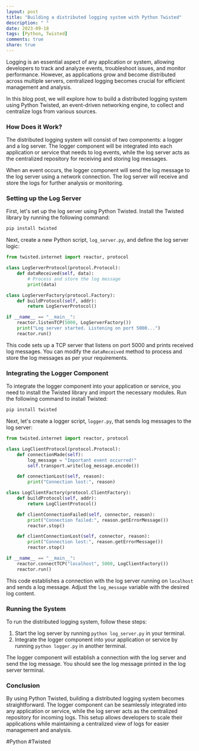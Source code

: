 ```yaml
---
layout: post
title: "Building a distributed logging system with Python Twisted"
description: " "
date: 2023-09-18
tags: [Python, Twisted]
comments: true
share: true
---
```


Logging is an essential aspect of any application or system, allowing developers to track and analyze events, troubleshoot issues, and monitor performance. However, as applications grow and become distributed across multiple servers, centralized logging becomes crucial for efficient management and analysis.

In this blog post, we will explore how to build a distributed logging system using Python Twisted, an event-driven networking engine, to collect and centralize logs from various sources.

### How Does it Work?

The distributed logging system will consist of two components: a logger and a log server. The logger component will be integrated into each application or service that needs to log events, while the log server acts as the centralized repository for receiving and storing log messages.

When an event occurs, the logger component will send the log message to the log server using a network connection. The log server will receive and store the logs for further analysis or monitoring.

### Setting up the Log Server

First, let's set up the log server using Python Twisted. Install the Twisted library by running the following command:

```bash
pip install twisted
```

Next, create a new Python script, `log_server.py`, and define the log server logic:

```python
from twisted.internet import reactor, protocol

class LogServerProtocol(protocol.Protocol):
    def dataReceived(self, data):
        # Process and store the log message
        print(data)

class LogServerFactory(protocol.Factory):
    def buildProtocol(self, addr):
        return LogServerProtocol()

if __name__ == "__main__":
    reactor.listenTCP(5000, LogServerFactory())
    print("Log server started. Listening on port 5000...")
    reactor.run()
```

This code sets up a TCP server that listens on port 5000 and prints received log messages. You can modify the `dataReceived` method to process and store the log messages as per your requirements.

### Integrating the Logger Component

To integrate the logger component into your application or service, you need to install the Twisted library and import the necessary modules. Run the following command to install Twisted:

```bash
pip install twisted
```

Next, let's create a logger script, `logger.py`, that sends log messages to the log server:

```python
from twisted.internet import reactor, protocol

class LogClientProtocol(protocol.Protocol):
    def connectionMade(self):
        log_message = "Important event occurred!"
        self.transport.write(log_message.encode())

    def connectionLost(self, reason):
        print("Connection lost:", reason)

class LogClientFactory(protocol.ClientFactory):
    def buildProtocol(self, addr):
        return LogClientProtocol()

    def clientConnectionFailed(self, connector, reason):
        print("Connection failed:", reason.getErrorMessage())
        reactor.stop()

    def clientConnectionLost(self, connector, reason):
        print("Connection lost:", reason.getErrorMessage())
        reactor.stop()

if __name__ == "__main__":
    reactor.connectTCP("localhost", 5000, LogClientFactory())
    reactor.run()
```

This code establishes a connection with the log server running on `localhost` and sends a log message. Adjust the `log_message` variable with the desired log content.

### Running the System

To run the distributed logging system, follow these steps:

1. Start the log server by running `python log_server.py` in your terminal.
2. Integrate the logger component into your application or service by running `python logger.py` in another terminal.

The logger component will establish a connection with the log server and send the log message. You should see the log message printed in the log server terminal.

### Conclusion

By using Python Twisted, building a distributed logging system becomes straightforward. The logger component can be seamlessly integrated into any application or service, while the log server acts as the centralized repository for incoming logs. This setup allows developers to scale their applications while maintaining a centralized view of logs for easier management and analysis.

#Python #Twisted